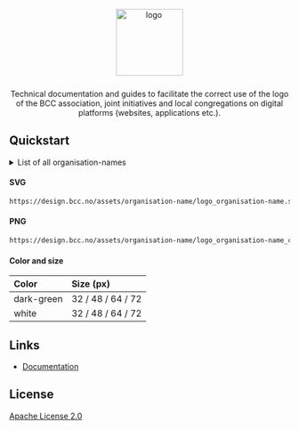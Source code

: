 <p align="center">
  <img alt="logo" src="https://design.bcc.no/assets/github/bcc_logo-secondary_dark-green.png" width="120" style="margin-bottom: 10px;">
</p>
<p align="center">Technical documentation and guides to facilitate the correct use of the logo of the BCC association, joint initiatives and local congregations on digital platforms (websites, applications etc.).</p>

## Quickstart

<details>
  <summary>List of all organisation-names</summary>


  #### Organisations 
  - bcc-media
  - bcc-event
  - bcc-a-team
  - bcc-fund
  - bcc-music
  - bcc-facilities


  #### Member organisations
  - bcc-norway
  

  #### Local churches
  - bcc-bergen
  - bcc-drammen-sande
  - bcc-eiker
  - bcc-grenland
  - bcc-hallingdal
  - bcc-hamar
  - bcc-harstad
  - bcc-honefoss
  - bcc-molde
  - bcc-maaloy
  - bcc-oslo-og-follo
  - bcc-sandefjord
  - bcc-stavanger
  - bcc-stord
  - bcc-sorlandet
  - bcc-tonsberg
  - bcc-valdres
  - bcc-ostfold

</details>

#### SVG

```bash
https://design.bcc.no/assets/organisation-name/logo_organisation-name.svg
```


#### PNG

```bash
https://design.bcc.no/assets/organisation-name/logo_organisation-name_color_size.png
```

#### Color and size

| **Color** | **Size** (px) | 
| :--- | :--- |
| dark-green | 32 / 48 / 64 / 72 |
| white | 32 / 48 / 64 / 72 |


## Links

- [Documentation](https://developer.bcc.no/bcc-design)

## License

[Apache License 2.0](LICENSE.md)